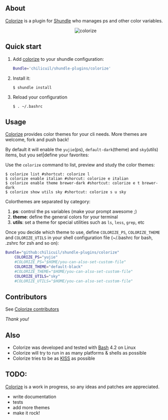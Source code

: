 ## About

[Colorize](https://github.com/chilicuil/shundle-plugins/tree/master/colorize) is a plugin for [Shundle](https://github.com/chilicuil/shundle) who manages ps and other color variables.

<p align="center">
<img src="http://javier.io/assets/img/colorize.gif" alt="colorize"/>
</p>

## Quick start

1. Add [colorize](https://github.com/chilicuil/shundle-plugins/tree/master/colorize) to your shundle configuration:

   ```sh
   Bundle='chilicuil/shundle-plugins/colorize'
   ```

2. Install it:

   ```
   $ shundle install
   ```

3. Reload your configuration

   ```
   $ . ~/.bashrc
   ```

## Usage

[Colorize](https://github.com/chilicuil/shundle-plugins/tree/master/colorize) provides color themes for your cli needs. More themes are welcome, fork and push back!

By default it will enable the `yujie`(ps), `default-dark`(theme) and `sky`(utils) items, but you set|define your favorites:

Use the `colorize` command to list, preview and study the color themes:

   ```
   $ colorize list #shortcut: colorize l
   $ colorize enable italian #shorcut: colorize e italian
   $ colorize enable theme brewer-dark #shortcut: colorize e t brewer-dark
   $ colorize show utils sky #shortcut: colorize s u sky
   ```

Colorthemes are separated by category:

 1. **ps**: control the ps variables (make your prompt awesome ;)
 2. **theme**: define the general colors for your terminal
 3. **utils**: set a theme for special utilities such as `ls`, `less`, `grep`, etc

Once you decide which theme to use, define `COLORIZE_PS`, `COLORIZE_THEME` and `COLORIZE_UTILS` in your shell configuration file (~/.bashrc for bash, .zshrc for zsh and so on):

   ```sh
   Bundle="github:chilicuil/shundle-plugins/colorize"
       COLORIZE_PS="yujie"
       #COLORIZE_PS="$HOME/you-can-also-set-custom-file"
       COLORIZE_THEME="default-black"
       #COLORIZE_THEME="$HOME/you-can-also-set-custom-file"
       COLORIZE_UTILS="sky"
       #COLORIZE_UTILS="$HOME/you-can-also-set-custom-file"
   ```

## Contributors

See [Colorize contributors](https://github.com/chilicuil/shundle-plugins/graphs/contributors)

*Thank you!*

## Also

* Colorize was developed and tested with [Bash](http://en.wikipedia.org/wiki/Bash_%28Unix_shell%29) 4.2 on Linux
* Colorize will try to run in as many platforms & shells as possible
* Colorize tries to be as [KISS](http://en.wikipedia.org/wiki/KISS_principle) as possible

## TODO:
[Colorize](https://github.com/chilicuil/shundle-plugins/tree/master/colorize) is a work in progress, so any ideas and patches are appreciated.

* write documentation
* tests
* add more themes
* make it rock!
